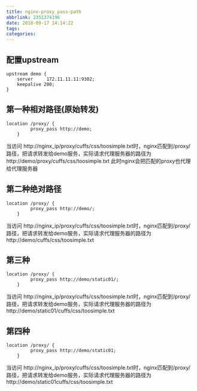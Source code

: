 ```yaml
---
title: nginx-proxy_pass-path
abbrlink: 2351374196
date: 2018-09-17 14:14:22
tags:
categories:
---
```

## 配置upstream
```
upstream demo {
    server     172.11.11.11:9302;
    keepalive 200;
}
```


## 第一种相对路径(原始转发)
```
location /proxy/ {
         proxy_pass http://demo;
    }
```
当访问 http://nginx_ip/proxy/cuffs/css/toosimple.txt时，nginx匹配到/proxy/路径，把请求转发给demo服务，实际请求代理服务器的路径为
http://demo/proxy/cuffs/css/toosimple.txt 此时nginx会把匹配的proxy也代理给代理服务器


## 第二种绝对路径
```
location /proxy/ {
         proxy_pass http://demo/;
    }
```
当访问 http://nginx_ip/proxy/cuffs/css/toosimple.txt时，nginx匹配到/proxy/路径，把请求转发给demo服务，实际请求代理服务器的路径为
http://demo/cuffs/css/toosimple.txt


## 第三种
```
location /proxy/ {
         proxy_pass http://demo/static01/;
    }
```
当访问 http://nginx_ip/proxy/cuffs/css/toosimple.txt时，nginx匹配到/proxy/路径，把请求转发给demo服务，实际请求代理服务器的路径为
http://demo/static01/cuffs/css/toosimple.txt

## 第四种
```
location /proxy/ {
         proxy_pass http://demo/static01;
    }
```
当访问 http://nginx_ip/proxy/cuffs/css/toosimple.txt时，nginx匹配到/proxy/路径，把请求转发给demo服务，实际请求代理服务器的路径为
http://demo/static01cuffs/css/toosimple.txt
